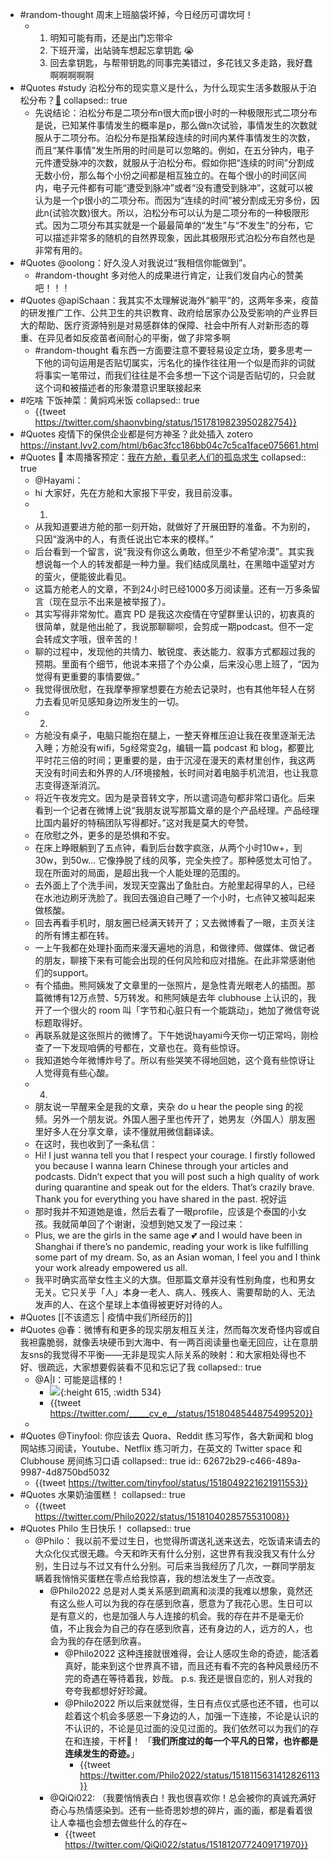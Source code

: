 - #random-thought 周末上班脑袋坏掉，今日经历可谓坎坷！
	- 1. 明知可能有雨，还是出门忘带伞
	  2. 下班开溜，出站骑车想起忘拿钥匙 😭
	  3. 回去拿钥匙，与帮带钥匙的同事完美错过，多花钱又多走路，我好蠢啊啊啊啊啊
- #Quotes #study 泊松分布的现实意义是什么，为什么现实生活多数服从于泊松分布？[🔗](https://www.zhihu.com/question/26441147/answer/82350992?utm_source=ZHShareTargetIDMore&utm_medium=social&utm_oi=28246775169024)
  collapsed:: true
	- 先说结论：泊松分布是二项分布n很大而p很小时的一种极限形式二项分布是说，已知某件事情发生的概率是p，那么做n次试验，事情发生的次数就服从于二项分布。泊松分布是指某段连续的时间内某件事情发生的次数，而且“某件事情”发生所用的时间是可以忽略的。例如，在五分钟内，电子元件遭受脉冲的次数，就服从于泊松分布。假如你把“连续的时间”分割成无数小份，那么每个小份之间都是相互独立的。在每个很小的时间区间内，电子元件都有可能“遭受到脉冲”或者“没有遭受到脉冲”，这就可以被认为是一个p很小的二项分布。而因为“连续的时间”被分割成无穷多份，因此n(试验次数)很大。所以，泊松分布可以认为是二项分布的一种极限形式。因为二项分布其实就是一个最最简单的“发生”与“不发生”的分布，它可以描述非常多的随机的自然界现象，因此其极限形式泊松分布自然也是非常有用的。
- #Quotes @oolong：好久没人对我说过“我相信你能做到”。
	- #random-thought 多对他人的成果进行肯定，让我们发自内心的赞美吧！！！
- #Quotes @apiSchaan：我其实不太理解说海外“躺平”的，这两年多来，疫苗的研发推广工作、公共卫生的共识教育、政府给居家办公及受影响的产业界巨大的帮助、医疗资源特别是对易感群体的保障、社会中所有人对新形态的尊重、在异见者如反疫苗者间耐心的平衡，做了非常多啊
	- #random-thought 看东西一方面要注意不要轻易设定立场，要多思考一下他的词句运用是否贴切属实，污名化的操作往往用一个似是而非的词就将事实一笔带过，而我们往往是不会多想一下这个词是否贴切的，只会就这个词和被描述者的形象潜意识里联接起来
- #吃啥 下饭神菜：黄焖鸡米饭
  collapsed:: true
	- {{tweet https://twitter.com/shaonvbing/status/1517819823950282754}}
- #Quotes 疫情下的保供企业都是何方神圣？此处插入 zotero https://instant.lvv2.com/html/b6ac3fcc186bb04c7c5ca1face075661.html
- #Quotes 📌 本周播客预定：[我在方舱，看见老人们的孤岛求生](https://hayami.typlog.io/episodes/camp)
  collapsed:: true
	- @Hayami：
	- hi 大家好，先在方舱和大家报下平安，我目前没事。
	- 1.
	- 从我知道要进方舱的那一刻开始，就做好了开展田野的准备。不为别的，只因“漩涡中的人，有责任说出它本来的模样。”
	- 后台看到一个留言，说“我没有你这么勇敢，但至少不希望冷漠”。其实我想说每一个人的转发都是一种力量。我们结成凤凰社，在黑暗中遥望对方的萤火，便能彼此看见。
	- 这篇方舱老人的文章，不到24小时已经1000多万阅读量。还有一万多条留言（现在显示不出来是被举报了）。
	- 其实写得非常匆忙。嘉宾 PD 是我这次疫情在守望群里认识的，初衷真的很简单，就是他出舱了，我说那聊聊呗，会剪成一期podcast。但不一定会转成文字哦，很辛苦的！
	- 聊的过程中，发现他的共情力、敏锐度、表达能力、叙事方式都超过我的预期。里面有个细节，他说本来搭了个办公桌，后来没心思上班了，“因为觉得有更重要的事情要做。”
	- 我觉得很欣慰，在我摩拳擦掌想要在方舱去记录时，也有其他年轻人在努力去看见听见感知身边所发生的一切。
	- 2.
	- 方舱没有桌子，电脑只能抱在腿上，一整天脊椎压迫让我在夜里逐渐无法入睡；方舱没有wifi，5g经常变2g，编辑一篇 podcast 和 blog，都要比平时花三倍的时间；更重要的是，由于沉浸在漫天的素材里创作，我这两天没有时间去和外界的人/环境接触，长时间对着电脑手机流泪，也让我意志变得逐渐消沉。
	- 将近午夜发完文。因为是录音转文字，所以遣词造句都非常口语化。后来看到一个记者在微博上说“我朋友说写那篇文章的是个产品经理。产品经理比国内最好的特稿团队写得都好。”这对我是莫大的夸赞。
	- 在欣慰之外，更多的是恐惧和不安。
	- 在床上睁眼躺到了五点钟，看到后台数字疯涨，从两个小时10w+，到30w，到50w… 它像挣脱了线的风筝，完全失控了。那种感觉太可怕了。现在所面对的局面，是超出我一个人能处理的范围的。
	- 去外面上了个洗手间，发现天空露出了鱼肚白。方舱里起得早的人，已经在水池边刷牙洗脸了。我回去强迫自己睡了一个小时，七点钟又被叫起来做核酸。
	- 回去再看手机时，朋友圈已经满天转开了；又去微博看了一眼，主页关注的所有博主都在转。
	- 一上午我都在处理扑面而来漫天遍地的消息，和做律师、做媒体、做记者的朋友，聊接下来有可能会出现的任何风险和应对措施。在此非常感谢他们的support。
	- 有个插曲。熊阿姨发了文章里的一张照片，是急性青光眼老人的插图。那篇微博有12万点赞、5万转发。和熊阿姨是去年 clubhouse 上认识的，我开了一个很火的 room 叫「字节和心脏只有一个能跳动」，她加了微信夸说标题取得好。
	- 再联系就是这张照片的微博了。下午她说hayami今天你一切正常吗，刚检查了一下发现咱俩的号都在，文章也在。竟有些惊讶。
	- 我知道她今年微博炸号了。所以有些哭笑不得地回她，这个竟有些惊讶让人觉得竟有些心酸。
	- 4.
	- 朋友说一早醒来全是我的文章，夹杂 do u hear the people sing 的视频。另外一个朋友说。外国人圈子里也传开了，她男友（外国人）朋友圈里好多人在分享文章，读不懂就用微信翻译读。
	- 在这时，我也收到了一条私信：
	- Hi! I just wanna tell you that I respect your courage. I firstly followed you because I wanna learn Chinese through your articles and podcasts. Didn’t expect that you will post such a high quality of work during quarantine and speak out for the elders. That’s crazily brave. Thank you for everything you have shared in the past. 祝好运
	- 那时我并不知道她是谁，然后去看了一眼profile，应该是个泰国的小女孩。我就简单回了个谢谢，没想到她又发了一段过来：
	- Plus, we are the girls in the same age 💕 and I would have been in Shanghai if there’s no pandemic, reading your work is like fulfilling some part of my dream. So, as an Asian woman, I feel you and I think your work already empowered us all.
	- 我平时确实高举女性主义的大旗。但那篇文章并没有性别角度，也和男女无关。它只关乎「人」本身一老人、病人、残疾人、需要帮助的人、无法发声的人、在这个星球上本值得被更好对待的人。
- #Quotes [[不该遗忘 | 疫情中我们所经历的]]
- #Quotes @春：微博有和更多的现实朋友相互关注，然而每次发奇怪内容或自我袒露脆弱，就像丢块硬币到大海中、有一两百阅读量也毫无回应，让在意朋友sns的我觉得不平衡——无非是现实人际关系的映射：和大家相处得也不好、很疏远，大家想要假装看不见和忘记了我
  collapsed:: true
	- @A|I：可能是這樣的！
		- ![](https://pbs.twimg.com/media/FPl2xDoVkAgX2Oe?format=jpg&name=large){:height 615, :width 534}
		- {{tweet https://twitter.com/_____cv_e__/status/1518048544875499520}}
	-
- #Quotes @Tinyfool: 你应该去 Quora、Reddit 练习写作，各大新闻和 blog 网站练习阅读，Youtube、Netflix 练习听力，在英文的 Twitter space 和 Clubhouse 房间练习口语
  collapsed:: true
  id:: 62672b29-c466-489a-9987-4d8750bd5032
	- {{tweet https://twitter.com/tinyfool/status/1518049221621911553}}
- #Quotes 水果奶油蛋糕！
  collapsed:: true
	- {{tweet https://twitter.com/Philo2022/status/1518104028575531008}}
- #Quotes Philo 生日快乐！
  collapsed:: true
	- @Philo：
	  我以前不爱过生日，也觉得所谓送礼送来送去，吃饭请来请去的大众化仪式很无趣。今天和昨天有什么分别，这世界有我没我又有什么分别，生日过与不过又有什么分别。可后来当我经历了几次，一群同学朋友瞒着我悄悄买蛋糕在零点给我惊喜，我的想法发生了一点改变。
		- @Philo2022
		  总是对人类关系感到疏离和淡漠的我难以想象，竟然还有这么些人可以为我的存在感到欣喜，愿意为了我花心思。生日可以是有意义的，也是加强人与人连接的机会。我的存在并不是毫无价值，不止我会为自己的存在感到欣喜，还有身边的人，远方的人，也会为我的存在感到欣喜。
			- @Philo2022
			  这种连接就很难得，会让人感叹生命的奇迹，能活着真好，能来到这个世界真不错，而且还有看不完的各种风景经历不完的奇遇在等待着我，妙哉。
			  p.s. 我还是很自恋的，别人对我的夸夸我都想好好珍藏。
			- @Philo2022
			  所以后来就觉得，生日有点仪式感也还不错，也可以趁着这个机会多感恩一下身边的人，加强一下连接，不论是认识的不认识的，不论是见过面的没见过面的。我们依然可以为我们的存在和连接，干杯🍻！
			  「**我们所度过的每一个平凡的日常，也许都是连续发生的奇迹。**」
				- {{tweet https://twitter.com/Philo2022/status/1518115631412826113}}
		- @QiQi022: 
		  （我要悄悄表白！我也很喜欢你！总会被你的真诚充满好奇心与热情感染到。还有一些奇思妙想的碎片，画的画，都是看着很让人幸福也会想去做些什么的存在~
			- {{tweet https://twitter.com/QiQi022/status/1518120772409171970}}